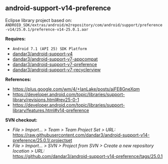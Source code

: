 ## android-support-v14-preference

Eclipse library project based on:<br/>
`ANDROID_SDK/extras/android/m2repository/com/android/support/preference-v14/25.0.1/preference-v14-25.0.1.aar`

**Requires:**
- `Android 7.1 (API 25) SDK Platform`
- [dandar3/android-support-v4](https://github.com/dandar3/android-support-v4/tree/25.0.1)
- [dandar3/android-support-v7-appcompat](https://github.com/dandar3/android-support-v7-appcompat/tree/25.0.1)
- [dandar3/android-support-v7-preference](https://github.com/dandar3/android-support-v7-preference/tree/25.0.1)
- [dandar3/android-support-v7-recyclerview](https://github.com/dandar3/android-support-v7-recyclerview/tree/25.0.1)

**References:**
- https://plus.google.com/wm/4/+IanLake/posts/ajFE8GneXqm
- https://developer.android.com/topic/libraries/support-library/revisions.html#rev25-0-1
- https://developer.android.com/topic/libraries/support-library/features.html#v14-preference

**SVN checkout:**
- _File > Import... > Team > Team Project Set > URL:_<br/>
  https://raw.githubusercontent.com/dandar3/android-support-v14-preference/25.0.1/.projectset
- _File > Import... > SVN > Project from SVN > Create a new repository location > URL:_<br/>
  https://github.com/dandar3/android-support-v14-preference/tags/25.0.1
